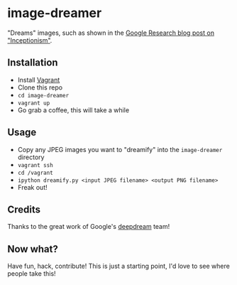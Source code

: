 # image-dreamer
"Dreams" images, such as shown in the [Google Research blog post on "Inceptionism"](http://googleresearch.blogspot.ch/2015/06/inceptionism-going-deeper-into-neural.html).

## Installation
 * Install [Vagrant](https://www.vagrantup.com/)
 * Clone this repo
 * `cd image-dreamer`
 * `vagrant up`
 * Go grab a coffee, this will take a while

## Usage
 * Copy any JPEG images you want to "dreamify" into the `image-dreamer` directory
 * `vagrant ssh`
 * `cd /vagrant`
 * `ipython dreamify.py <input JPEG filename> <output PNG filename>`
 * Freak out!

## Credits
Thanks to the great work of Google's [deepdream](https://github.com/google/deepdream/blob/master/dream.ipynb) team!

## Now what?
Have fun, hack, contribute!  This is just a starting point, I'd love to see where people take this!
